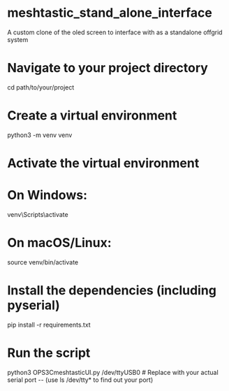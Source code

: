 # meshtastic_stand_alone_interface
A custom clone of the oled screen to interface with as a standalone offgrid system

# Navigate to your project directory
cd path/to/your/project

# Create a virtual environment
python3 -m venv venv

# Activate the virtual environment
# On Windows:
venv\Scripts\activate
# On macOS/Linux:
source venv/bin/activate

# Install the dependencies (including pyserial)
pip install -r requirements.txt

# Run the script
python3 OPS3CmeshtasticUI.py /dev/ttyUSB0                        # Replace with your actual serial port  -- (use ls /dev/tty* to find out your port)

